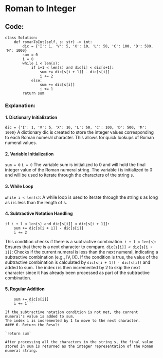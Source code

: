 # Roman to Integer

## Code:

```
class Solution:
    def romanToInt(self, s: str) -> int:
        dic = {'I': 1, 'V': 5, 'X': 10, 'L': 50, 'C': 100, 'D': 500, 'M': 1000}
        sum = 0
        i = 0
        while i < len(s):
            if i+1 < len(s) and dic[i] < dic[s+1]:
                sum += dic[s[i + 1]] - dic[s[i]]
                i += 2
            else:
                sum += dic[s[i]]
                i += 1
        return sum
 ```

### Explanation:

#### 1. Dictionary Initialization

`dic = {'I': 1, 'V': 5, 'X': 10, 'L': 50, 'C': 100, 'D': 500, 'M': 1000}`
A dictionary dic is created to store the integer values corresponding to each Roman numeral character. This allows for quick lookups of Roman numeral values.

#### 2. Variable Initialization

`sum = 0`
`i = 0`
The variable sum is initialized to 0 and will hold the final integer value of the Roman numeral string.
The variable i is initialized to 0 and will be used to iterate through the characters of the string s.

#### 3. While Loop

`while i < len(s)`:
A while loop is used to iterate through the string s as long as i is less than the length of s.

#### 4. Subtractive Notation Handling
```
if i + 1 < len(s) and dic[s[i]] < dic[s[i + 1]]:
    sum += dic[s[i + 1]] - dic[s[i]]
    i += 2
```
This condition checks if there is a subtractive combination.
`i + 1 < len(s)`: Ensures that there is a next character to compare.
`dic[s[i]] < dic[s[i + 1]]`: Checks if the current numeral is less than the next numeral, indicating a subtractive combination (e.g., IV, IX).
If the condition is true, the value of the subtractive combination is calculated by `dic[s[i + 1]] - dic[s[i]]` and added to sum.
The index i is then incremented by 2 to skip the next character since it has already been processed as part of the subtractive combination.

#### 5. Regular Addition

```else:
    sum += dic[s[i]]
    i += 1```

If the subtractive notation condition is not met, the current numeral's value is added to sum.
The index i is incremented by 1 to move to the next character.
#### 6. Return the Result

`return sum`

After processing all the characters in the string s, the final value stored in sum is returned as the integer representation of the Roman numeral string.